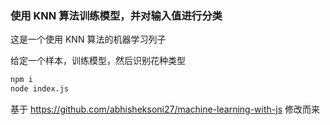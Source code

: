 ### 使用 KNN 算法训练模型，并对输入值进行分类

这是一个使用 KNN 算法的机器学习列子

给定一个样本，训练模型，然后识别花种类型

```bash
npm i
node index.js
```

基于 https://github.com/abhisheksoni27/machine-learning-with-js 修改而来
